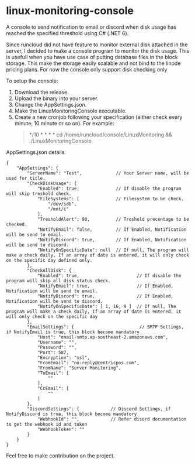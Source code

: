 # linux-monitoring-console
A console to send notification to email or discord when disk usage has reached the specified threshold using C# (.NET 6).

Since runcloud did not have feature to monitor external disk attached in the server, I decided to make a console program to monitor the disk usage.
This is usefull when you have use case of putting database files in the block storage. This make the storage easily scalable and not bind to the linode pricing plans.
For now the console only support disk checking only

To setup the console:
1) Download the release.
2) Upload the binary into your server.
3) Change the AppSettings.json.
4) Make the LinuxMonitoringConsole executable.
5) Create a new cronjob following your specification (either check every minute, 10 minute or so on). For example:
    > */10 * * * *  cd /home/runcloud/console/LinuxMonitoring && ./LinuxMonitoringConsole

AppSettings.json details: 
```
{
    "AppSettings": {
        "ServerName": "Test",             // Your Server name, will be used for title.
        "CheckDiskUsage": {
            "Enabled": true,              // If disable the program will skip treshold check.
            "FileSystems": [              // Filesystem to be check.
                "/dev/sdb",
                "/mnt/c"
            ],
            "TresholdAlert": 90,          // Treshold precentage to be checked.
            "NotifyEmail": false,         // If Enabled, Notification will be send to email.
            "NotifyDiscord": true,        // If Enabled, Notification will be send to discord.
            "NotifyOnSpecificDate": null  // If null, The program will make a check daily, If an array of date is entered, it will only check on the specific day defined only.
        },
        "CheckAllDisk": {
            "Enabled": true,                      // If disable the program will skip all disk status check.
            "NotifyEmail": true,                  // If Enabled, Notification will be send to email.
            "NotifyDiscord": true,                // If Enabled, Notification will be send to discord.
            "NotifyOnSpecificDate": [ 1, 16, 9 ]  // If null, The program will make a check daily, If an array of date is entered, it will only check on the specific day 
        },
        "EmailSettings": {                         // SMTP Settings, if NotifyEmail is true, this block become mandatory
            "Host": "email-smtp.ap-southeast-2.amazonaws.com",
            "Username": "",
            "Password": "",
            "Port": 587,
            "Encryption": "ssl",
            "FromEmail": "no-reply@centricpos.com",
            "FromName": "Server Monitoring",
            "ToEmail": [
                ""
            ],
            "CcEmail": [
                ""
            ]
        },
        "DiscordSettings": {            // Discord Settings, if NotifyDiscord is true, this block become mandatory
            "WebhookId": "",            // Refer disord documentation to get the webhook id and token
            "WebhookToken": ""
        }
    }
}
```

Feel free to make contribution on the project.
